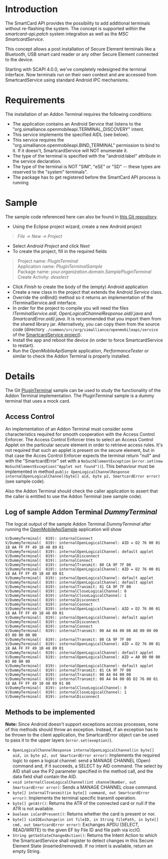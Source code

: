 # Introduction #

The SmartCard API provides the possibility to add additional terminals without re-flashing the system. The concept is supported within the _smartcard-api.patch_ system integration as well as the _MSC_ _SmartcardService_.

This concept allows a post installation of Secure Element terminals like a Bluetooth, USB smart card reader or any other Secure Element connected to the device.

Starting with SCAPI 4.0.0, we've completely redesigned the terminal interface. Now terminals run on their own context and are accessed from SmartcardService using standard Android IPC mechanisms.

# Requirements #
The installation of an Addon Terminal requires the following conditions:
  * The application contains an Android Service that listens to the "org.simalliance.openmobileapi.TERMINAL_DISCOVERY" intent.
  * This service implements the specified AIDL (see below).
  * This service requires the "org.simalliance.openmobileapi.BIND_TERMINAL" permission to bind to it. If it doesn't, SmartcardService will NOT enumerate it.
  * The type of the terminal is specified with the "android:label" attribute in the service declaration.
  * The type of the terminal is NOT "SIM", "eSE" or "SD" -- these types are reserved to the "system" terminals".
  * The package has to get registered before the SmartCard API process is running

# Sample #
The sample code referenced here can also be found in [this Git repository](https://github.com/seek-for-android/sample-add-on-terminal).
  * Using the Eclipse project wizard, create a new Android project

> _File -> New -> Project_

  * Select _Android Project_ and click _Next_
  * To create the project, fill in the required fields

> Project name: _PluginTerminal_  
> Application name: _PluginTerminalSample_  
> Package name: _your.organization.domain.SamplePluginTerminal_  
> Create Activity: _deselect_

  * Click _Finish_ to create the body of the (empty) Android application
  * Create a new class in the project that extends the Android _Service_ class.
  * Override the onBind() method so it returns an implementation of the ITerminalService.aidl interface.
  * In order for the project to compile you will need the files _ITerminalService.aidl_, _OpenLogicalChannelResponse.aidl/.java_ and _SmartcardError.aidl/.java_. It is recommended that you import them from the shared library jar. Alternatively, you can copy them from the source code (directory `./common/src/org/simalliance/openmobileapi/service` of the [SmartcardService project](https://github.com/seek-for-android/platform_packages_apps_SmartCardService)).
  * Install the app and reboot the device (in order to force SmartcardService to restart).
  * Run the _OpenMobileApiSample_ application, _PerformanceTester_ or similar to check the Addon Terminal is properly installed.

# Details #
The Git [PluginTerminal](https://github.com/seek-for-android/sample-add-on-terminal) sample can be used to study the functionality of the Addon Terminal implementation.
The PluginTerminal sample is a dummy terminal that uses a mock card.

## Access Control ##
An implementation of an Addon Terminal must consider some characteristics required for smooth cooperation with the Access Control Enforcer.
The Access Control Enforcer tries to select an Access Control Applet on the particular secure element in order to retrieve access rules.
It's not required that such an applet is present on the secure element, but in that case the Acces Control Enforcer expects the terminal return "null" and with the "SmartcardError" set with a `NoSuchElementException` (`error.set(new NoSuchElementException("Applet not found"))`).
This behaviour must be implemented in method `public OpenLogicalChannelResponse internalOpenLogicalChannel(byte[] aid, byte p2, SmartcardError error)` (see sample code).

Also the Addon Terminal should check the caller application to assert that the caller is entitled to use the Addon Terminal (see sample code).

## Log of sample Addon Terminal _DummyTerminal_ ##
The logcat output of the sample Addon Terminal _DummyTerminal_ after running the [OpenMobileApiSample](https://github.com/seek-for-android/open-mobile-api-sample) application will show
```
V/DummyTerminal(  819): internalConnect
V/DummyTerminal(  819): internalOpenLogicalChannel: AID = D2 76 00 01 18 AA FF FF 49 10 48 89 01
V/DummyTerminal(  819): internalOpenLogicalChannel: default applet
V/DummyTerminal(  819): internalDisconnect
V/DummyTerminal(  819): internalConnect
V/DummyTerminal(  819): internalTransmit: 80 CA 9F 7F 00
V/DummyTerminal(  819): internalOpenLogicalChannel: AID = D2 76 00 01 18 AA FF FF 49 10 48 89 01
V/DummyTerminal(  819): internalOpenLogicalChannel: default applet
V/DummyTerminal(  819): internalOpenLogicalChannel: default applet
V/DummyTerminal(  819): internalTransmit: 81 CA 9F 7F 00
V/DummyTerminal(  819): internalCloseLogicalChannel: 0
V/DummyTerminal(  819): internalCloseLogicalChannel: 1
V/DummyTerminal(  819): internalDisconnect
V/DummyTerminal(  819): internalConnect
V/DummyTerminal(  819): internalOpenLogicalChannel: AID = D2 76 00 01 18 AA FF FF 49 10 48 89 01
V/DummyTerminal(  819): internalOpenLogicalChannel: default applet
V/DummyTerminal(  819): internalDisconnect
V/DummyTerminal(  819): internalConnect
V/DummyTerminal(  819): internalTransmit: 00 A4 04 00 08 A0 00 00 00 03 00 00 00 00
V/DummyTerminal(  819): internalTransmit: 80 CA 9F 7F 00
V/DummyTerminal(  819): internalOpenLogicalChannel: AID = D2 76 00 01 18 AA FF FF 49 10 48 89 01
V/DummyTerminal(  819): internalOpenLogicalChannel: default applet
V/DummyTerminal(  819): internalOpenLogicalChannel: AID = A0 00 00 00 03 00 00 00
V/DummyTerminal(  819): internalOpenLogicalChannel: default applet
V/DummyTerminal(  819): internalTransmit: 81 CA 9F 7F 00
V/DummyTerminal(  819): internalTransmit: 00 A4 04 00 00
V/DummyTerminal(  819): internalTransmit: 00 A4 04 00 0D D2 76 00 01 18 AA FF FF 49 10 48 89 01 00
V/DummyTerminal(  819): internalCloseLogicalChannel: 0
V/DummyTerminal(  819): internalCloseLogicalChannel: 1
V/DummyTerminal(  819): internalDisconnect
```

## Methods to be implemented ##

**Note:** Since Android doesn't support exceptions accross processes, none of this methods should throw an exception. Instead, if an exception has to be thrown to the client application, the SmartcardError object can be used to pass it to the upper layers (`error.set(exeption)`).

* `OpenLogicalChannelResponse internalOpenLogicalChannel(in byte[] aid, in byte p2, out SmartcardError error)`: Implements the required logic to open a logical channel: send a MANAGE CHANNEL (Open) command and, if it succeeds, a SELECT by AID command. The select by AID shall use the P2 parameter specified in the method call, and the data field shall contain the AID.
* `void internalCloseLogicalChannel(int channelNumber, out SmartcardError error)`: Sends a MANAGE CHANNEL close command.
* `byte[] internalTransmit(in byte[] command, out SmartcardError error)`: Implements the terminal specific transmit operation.
* `byte[] getAtr()`: Returns the ATR of the connected card or null if the ATR is not available.
* `boolean isCardPresent()`: Returns whether the card is present or nor.
* `byte[] simIOExchange(in int fileID, in String filePath, in byte[] cmd, out SmartcardError error)`: Exchanges APDU (SELECT, READ/WRITE) to the  given EF by File ID and file path via iccIO.
* `String getSeStateChangedAction()`: Returns the Intent Action to which the SmartcardService shall register to detect changes in this Secure Element State (inserted/removed). If no intent is available, return an empty String.